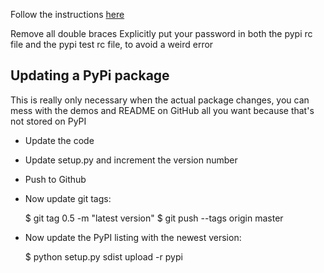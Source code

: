 Follow the instructions [here](http://peterdowns.com/posts/first-time-with-pypi.html)

Remove all double braces
Explicitly put your password in both the pypi rc file and the pypi test rc file, to avoid a weird error 


## Updating a PyPi package

This is really only necessary when the actual package changes, you can mess with the demos and README on GitHub all you want because that's not stored on PyPI

+ Update the code
+ Update setup.py and increment the version number
+ Push to Github
+ Now update git tags:

    $ git tag 0.5 -m "latest version"
    $ git push --tags origin master

+ Now update the PyPI listing with the newest version:

    $ python setup.py sdist upload -r pypi